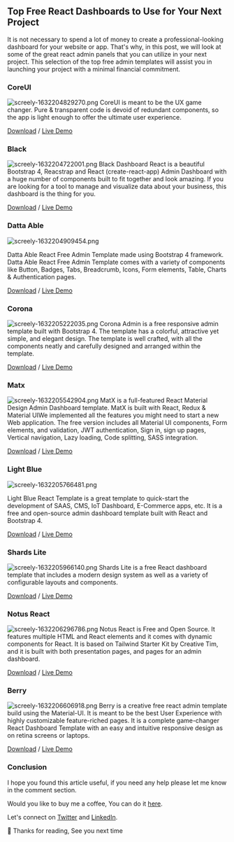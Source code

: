 ## Top Free React Dashboards to Use for Your Next Project


It is not necessary to spend a lot of money to create a professional-looking dashboard for your website or app. That's why, in this post, we will look at some of the great react admin panels that you can utilize in your next project. This selection of the top free admin templates will assist you in launching your project with a minimal financial commitment.

### CoreUI


![screely-1632204829270.png](https://cdn.hashnode.com/res/hashnode/image/upload/v1632204839523/KVPax2aXp.png)
CoreUI is meant to be the UX game changer. Pure & transparent code is devoid of redundant components, so the app is light enough to offer the ultimate user experience. 

 [Download](https://github.com/coreui/coreui-free-react-admin-template) /    [Live Demo](https://coreui.io/react/demo/free/3.1.1/#/dashboard)

### Black
![screely-1632204722001.png](https://cdn.hashnode.com/res/hashnode/image/upload/v1632204728507/yA0624Zyr.png)
Black Dashboard React is a beautiful Bootstrap 4, Reacstrap and React (create-react-app) Admin Dashboard with a huge number of components built to fit together and look amazing. If you are looking for a tool to manage and visualize data about your business, this dashboard is the thing for you.

 [Download](https://github.com/creativetimofficial/black-dashboard-react) /    [Live Demo](https://demos.creative-tim.com/black-dashboard-react/#/admin/dashboard)

### Datta Able

![screely-1632204909454.png](https://cdn.hashnode.com/res/hashnode/image/upload/v1632205089922/oKmoq-AYd.png)

Datta Able React Free Admin Template made using Bootstrap 4 framework. Datta Able React Free Admin Template comes with a variety of components like Button, Badges, Tabs, Breadcrumb, Icons, Form elements, Table, Charts & Authentication pages.

 [Download](https://github.com/codedthemes/datta-able-free-react-admin-template) /    [Live Demo](https://codedthemes.com/demos/admin-templates/datta-able/react/default/app/dashboard/default)


### Corona 

![screely-1632205222035.png](https://cdn.hashnode.com/res/hashnode/image/upload/v1632205229741/3Uii92UUN.png)
Corona Admin is a free responsive admin template built with Bootstrap 4. The template has a colorful, attractive yet simple, and elegant design. The template is well crafted, with all the components neatly and carefully designed and arranged within the template.


 [Download](https://github.com/BootstrapDash/corona-react-free-admin-template) /    [Live Demo](https://www.bootstrapdash.com/demo/corona-react-free/template/demo_1/preview/dashboard)

### Matx

![screely-1632205542904.png](https://cdn.hashnode.com/res/hashnode/image/upload/v1632205548317/Cne8SsNRS.png)
MatX is a full-featured React Material Design Admin Dashboard template. MatX is built with React, Redux & Material UIWe implemented all the features you might need to start a new Web application. The free version includes all Material UI components, Form elements, and validation, JWT authentication, Sign in, sign up pages, Vertical navigation, Lazy loading, Code splitting, SASS integration.


 [Download](https://github.com/uilibrary/matx-react) /    [Live Demo](https://matx-react.ui-lib.com/dashboard/default)


### Light Blue


![screely-1632205766481.png](https://cdn.hashnode.com/res/hashnode/image/upload/v1632205772546/dei_eb-Lq.png)

Light Blue React Template is a great template to quick-start the development of SAAS, CMS, IoT Dashboard, E-Commerce apps, etc. It is a free and open-source admin dashboard template built with React and Bootstrap 4. 

 [Download](https://github.com/flatlogic/light-blue-react-template) /    [Live Demo](https://flatlogic.github.io/light-blue-react-template/#/app/main/dashboard)


### Shards Lite


![screely-1632205966140.png](https://cdn.hashnode.com/res/hashnode/image/upload/v1632205972397/lfadIUIjg.png)
Shards Lite is a free React dashboard template that includes a modern design system as well as a variety of configurable layouts and components. 


 [Download](https://github.com/DesignRevision/shards-dashboard-react) /    [Live Demo](https://designrevision.com/demo/shards-dashboard-lite-react/blog-overview)

### Notus React

![screely-1632206296786.png](https://cdn.hashnode.com/res/hashnode/image/upload/v1632206303587/1VclbHMok.png)
Notus React is Free and Open Source. It features multiple HTML and React elements and it comes with dynamic components for React. It is based on Tailwind Starter Kit by Creative Tim, and it is built with both presentation pages, and pages for an admin dashboard.

 [Download](https://github.com/creativetimofficial/notus-react) /    [Live Demo](https://demos.creative-tim.com/notus-react/#/admin/dashboard)

### Berry


![screely-1632206606918.png](https://cdn.hashnode.com/res/hashnode/image/upload/v1632206614440/rlxxOKuvb.png)
Berry is a creative free react admin template build using the Material-UI. It is meant to be the best User Experience with highly customizable feature-riched pages. It is a complete game-changer React Dashboard Template with an easy and intuitive responsive design as on retina screens or laptops. 


 [Download](https://github.com/codedthemes/berry-free-react-admin-template) /    [Live Demo](https://berrydashboard.io/free/dashboard/default)


### Conclusion 

I hope you found this article useful, if you need any help please let me know in the comment section. 

Would you like to buy me a coffee, You can do it [here](https://www.buymeacoffee.com/suhailkakar).

Let's connect on  [Twitter](https://twitter.com/suhailkakar)  and  [LinkedIn](https://www.linkedin.com/in/suhailkakar/). 

👋 Thanks for reading, See you next time